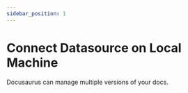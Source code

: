 ```yaml
---
sidebar_position: 1
---
```


# Connect Datasource on Local Machine

Docusaurus can manage multiple versions of your docs.